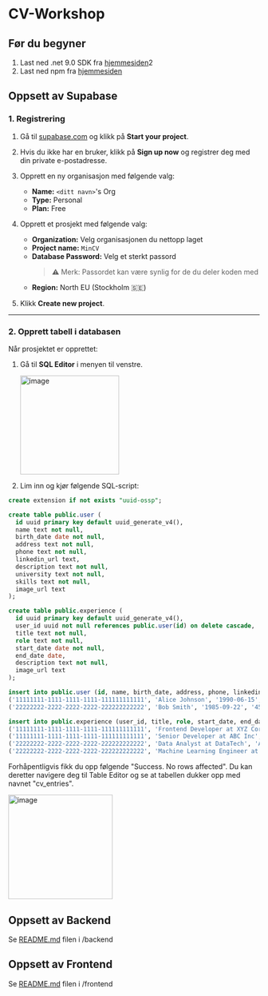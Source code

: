 # CV-Workshop

## Før du begyner

1. Last ned .net 9.0 SDK fra [hjemmesiden](https://dotnet.microsoft.com/en-us/download/dotnet/9.0)2
2. Last ned npm fra [hjemmesiden](https://nodejs.org/en/download/)

## Oppsett av Supabase

### 1. Registrering

1. Gå til [supabase.com](https://supabase.com) og klikk på **Start your project**.
2. Hvis du ikke har en bruker, klikk på **Sign up now** og registrer deg med din private e-postadresse.
3. Opprett en ny organisasjon med følgende valg:

   - **Name:** `<ditt navn>`'s Org
   - **Type:** Personal
   - **Plan:** Free

4. Opprett et prosjekt med følgende valg:

   - **Organization:** Velg organisasjonen du nettopp laget
   - **Project name:** `MinCV`
   - **Database Password:** Velg et sterkt passord
     > ⚠️ Merk: Passordet kan være synlig for de du deler koden med
   - **Region:** North EU (Stockholm 🇸🇪)

5. Klikk **Create new project**.

---

### 2. Opprett tabell i databasen

Når prosjektet er opprettet:

1. Gå til **SQL Editor** i menyen til venstre.

   <img width="198" alt="image" src="https://github.com/user-attachments/assets/f142de17-f862-4e47-bdad-7229ffbe1804" />

2. Lim inn og kjør følgende SQL-script:

```sql
create extension if not exists "uuid-ossp";

create table public.user (
  id uuid primary key default uuid_generate_v4(),
  name text not null,
  birth_date date not null,
  address text not null,
  phone text not null,
  linkedin_url text,
  description text not null,
  university text not null,
  skills text not null,
  image_url text
);

create table public.experience (
  id uuid primary key default uuid_generate_v4(),
  user_id uuid not null references public.user(id) on delete cascade,
  title text not null,
  role text not null,
  start_date date not null,
  end_date date,
  description text not null,
  image_url text
);

insert into public.user (id, name, birth_date, address, phone, linkedin_url, description, university, skills, image_url) values
('11111111-1111-1111-1111-111111111111', 'Alice Johnson', '1990-06-15', '123 Maple Street, Springfield', '+1-555-123-4567', 'https://linkedin.com/in/alicejohnson', 'Experienced web developer.', 'Stanford University', 'JavaScript;React;CSS;HTML', 'https://example.com/alice.jpg'),
('22222222-2222-2222-2222-222222222222', 'Bob Smith', '1985-09-22', '456 Elm Street, Gotham', '+1-555-987-6543', 'https://linkedin.com/in/bobsmith', 'Data scientist specializing in analytics.', 'MIT', 'Python;TensorFlow;SQL;Pandas', 'https://example.com/bob.jpg');

insert into public.experience (user_id, title, role, start_date, end_date, description, image_url) values
('11111111-1111-1111-1111-111111111111', 'Frontend Developer at XYZ Corp', 'Developer', '2015-01-01', '2018-12-31', 'Developed interactive web applications using React.', 'https://example.com/xyzcorp.jpg'),
('11111111-1111-1111-1111-111111111111', 'Senior Developer at ABC Inc', 'Senior Developer', '2019-01-01', null, 'Leading frontend team and architecting solutions.', 'https://example.com/abcinc.jpg'),
('22222222-2222-2222-2222-222222222222', 'Data Analyst at DataTech', 'Analyst', '2013-05-01', '2016-08-31', 'Analyzed large datasets to drive business decisions.', 'https://example.com/datatech.jpg'),
('22222222-2222-2222-2222-222222222222', 'Machine Learning Engineer at AI Solutions', 'ML Engineer', '2016-09-01', null, 'Built and deployed machine learning models.', 'https://example.com/aisolutions.jpg');
```

Forhåpentligvis fikk du opp følgende "Success. No rows affected". Du kan deretter navigere deg til Table Editor og se at tabellen dukker opp med navnet "cv_entries".

   <img width="209" alt="image" src="https://github.com/user-attachments/assets/0429a191-6ad5-4c86-97b1-e8c84f3bfdb0" />

## Oppsett av Backend

Se [README.md](https://github.com/cxberk/cv-workshop/blob/main/backend/README.md) filen i /backend

## Oppsett av Frontend

Se [README.md](https://github.com/cxberk/cv-workshop/blob/main/frontend/README.md) filen i /frontend
